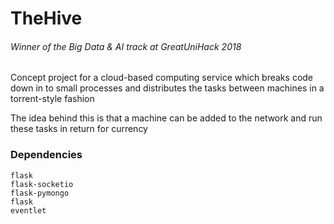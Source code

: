 # TheHive
###### Winner of the Big Data & AI track at GreatUniHack 2018

Concept project for a cloud-based computing service which breaks code down in to small processes and distributes the tasks between machines in a torrent-style fashion

The idea behind this is that a machine can be added to the network and run these tasks in return for currency

### Dependencies  
```
flask
flask-socketio
flask-pymongo
flask
eventlet
```
